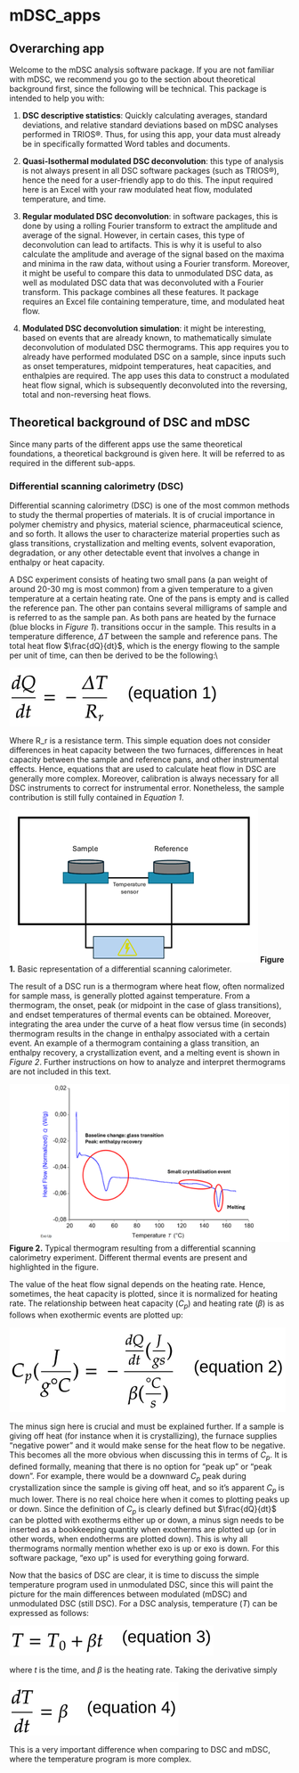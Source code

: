 # mDSC_apps

## Overarching app

Welcome to the mDSC analysis software package. If you are not familiar with mDSC, 
we recommend you go to the section about theoretical background first, since the 
following will be technical. This package is intended to help you with:

1. **DSC descriptive statistics**: Quickly calculating averages, standard deviations, 
and relative standard deviations based on mDSC analyses performed in TRIOS®. Thus,
for using this app, your data must already be in specifically formatted Word tables 
and documents.  

2. **Quasi-Isothermal modulated DSC deconvolution**: this type of analysis is not 
always present in all DSC software packages (such as TRIOS®), hence the need for 
a user-friendly app to do this. The input required here is an Excel with your
raw modulated heat flow, modulated temperature, and time. 

3. **Regular modulated DSC deconvolution**: in software packages, this is done by 
using a rolling Fourier transform to extract the amplitude and average of the 
signal. However, in certain cases, this type of deconvolution can lead to artifacts.
This is why it is useful to also calculate the amplitude and average of the signal
based on the maxima and minima in the raw data, without using a Fourier transform.
Moreover, it might be useful to compare this data to unmodulated DSC data, as well
as modulated DSC data that was deconvoluted with a Fourier transform. This package
combines all these features. It package requires an Excel file containing 
temperature, time, and modulated heat flow. 

4. **Modulated DSC deconvolution simulation**: it might be interesting, based on 
events that are already known, to mathematically simulate deconvolution of 
modulated DSC thermograms. This app requires you to already have performed 
modulated DSC on a sample, since inputs such as onset temperatures, midpoint
temperatures, heat capacities, and enthalpies are required. The app uses this
data to construct a modulated heat flow signal, which is subsequently deconvoluted 
into the reversing, total and non-reversing heat flows.


## Theoretical background of DSC and mDSC

Since many parts of the different apps use the same theoretical foundations, a 
theoretical background is given here. It will be referred to as required in the 
different sub-apps.

### Differential scanning calorimetry (DSC)

Differential scanning calorimetry (DSC) is one of the most common methods to 
study the thermal properties of materials. It is of crucial importance in polymer
chemistry and physics, material science, pharmaceutical science, and so forth. 
It allows the user to characterize material properties such as glass transitions,
crystallization and melting events, solvent evaporation, degradation, or any other
detectable event that involves a change in enthalpy or heat capacity. 

A DSC experiment consists of heating two small pans (a pan weight of around 
20-30 mg is most common) from a given temperature to a given temperature at a 
certain heating rate. One of the pans is empty and is called the reference pan.
The other pan contains several milligrams of sample and is referred to as the 
sample pan. As both pans are heated by the furnace (blue blocks in *Figure 1*). 
transitions occur in the sample. This results in a temperature difference,
$\Delta T$ between the sample and reference pans. The total heat flow 
$\frac{dQ}{dt}$, which is the energy flowing to the sample per unit of time, can 
then be derived to be the following:\

![Equation 1.](figures/math/math-1.svg)

Where R_r is a resistance term. This simple equation does not consider differences 
in heat capacity between the two furnaces, differences in heat capacity between 
the sample and reference pans, and other instrumental effects. Hence, equations 
that are used to calculate heat flow in DSC are generally more complex. Moreover, 
calibration is always necessary for all DSC instruments to correct for 
instrumental error. Nonetheless, the sample contribution is still fully contained 
in *Equation 1*.

![Figure 1.](figures/Fig1_differential_scanning_calorimeter.png)
**Figure 1.** Basic representation of a differential scanning calorimeter.

The result of a DSC run is a thermogram where heat flow, often normalized for 
sample mass, is generally plotted against temperature. From a thermogram, the
onset, peak (or midpoint in the case of glass transitions), and endset temperatures
of thermal events can be obtained. Moreover, integrating the area under the 
curve of a heat flow versus time (in seconds) thermogram results in the change 
in enthalpy associated with a certain event. An example of a thermogram 
containing a glass transition, an enthalpy recovery, a crystallization event,
and a melting event is shown in *Figure 2*. Further instructions on how to analyze 
and interpret thermograms are not included in this text.

![Figure 2](figures/Fig2_typical_thermogram.png)
**Figure 2.** Typical thermogram resulting from a differential scanning 
calorimetry experiment. Different thermal events are present and highlighted in 
the figure.


The value of the heat flow signal depends on the heating rate. Hence, sometimes, 
the heat capacity is plotted, since it is normalized for heating rate. The 
relationship between heat capacity ($C_p$) and heating rate ($\beta$) is as 
follows when exothermic events are plotted up:

![Equation 2.](figures/math/math-2.svg)

The minus sign here is crucial and must be explained further. If a sample is 
giving off heat (for instance when it is crystallizing), the furnace supplies 
“negative power” and it would make sense for the heat flow to be negative. This
becomes all the more obvious when discussing this in terms of $C_p$. It is 
defined formally, meaning that there is no option for “peak up” or “peak down”. 
For example, there would be a downward $C_p$ peak during crystallization since 
the sample is giving off heat, and so it’s apparent $C_p$ is much lower. There 
is no real choice here when it comes to plotting peaks up or down. Since the 
definition of $C_p$ is clearly defined but $\frac{dQ}{dt}$ can be plotted with 
exotherms either up or down, a minus sign needs to be inserted as a bookkeeping 
quantity when exotherms are plotted up (or in other words, when endotherms are 
plotted down). This is why all thermograms normally mention whether exo is up or
exo is down. For this software package, “exo up” is used for everything going 
forward.

Now that the basics of DSC are clear, it is time to discuss the simple 
temperature program used in unmodulated DSC, since this will paint the picture
for the main differences between modulated (mDSC) and unmodulated DSC (still DSC).
For a DSC analysis, temperature ($T$) can be expressed as follows:

![Equation 3.](figures/math/math-3.svg)

where *t* is the time, and *β* is the heating rate. Taking the derivative simply 

![Equation 4.](figures/math/math-4.svg)

This is a very important difference when comparing to DSC and mDSC, where the
temperature program is more complex.